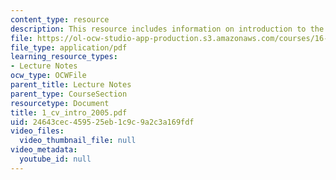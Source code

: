 ```yaml
---
content_type: resource
description: This resource includes information on introduction to the CV system.
file: https://ol-ocw-studio-app-production.s3.amazonaws.com/courses/16-423j-aerospace-biomedical-and-life-support-engineering-spring-2006/24643cec459525eb1c9c9a2c3a169fdf_1_cv_intro_2005.pdf
file_type: application/pdf
learning_resource_types:
- Lecture Notes
ocw_type: OCWFile
parent_title: Lecture Notes
parent_type: CourseSection
resourcetype: Document
title: 1_cv_intro_2005.pdf
uid: 24643cec-4595-25eb-1c9c-9a2c3a169fdf
video_files:
  video_thumbnail_file: null
video_metadata:
  youtube_id: null
---
```


